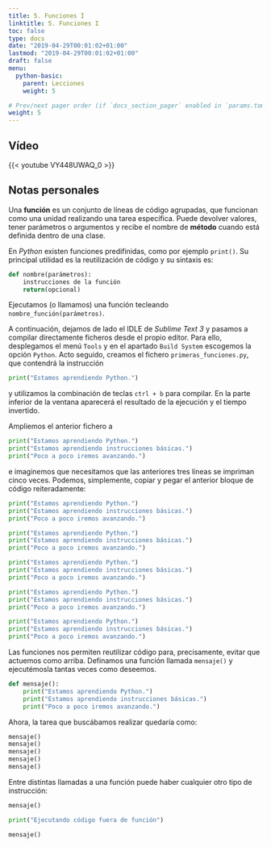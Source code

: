 ```yaml
---
title: 5. Funciones I
linktitle: 5. Funciones I
toc: false
type: docs
date: "2019-04-29T00:01:02+01:00"
lastmod: "2019-04-29T00:01:02+01:00"
draft: false
menu:
  python-basic:
    parent: Lecciones
    weight: 5

# Prev/next pager order (if `docs_section_pager` enabled in `params.toml`)
weight: 5
---
```


## Vídeo

{{< youtube VY448UWAQ_0 >}}

## Notas personales

Una **función** es un conjunto de líneas de código agrupadas, que funcionan como una unidad realizando una tarea específica. Puede devolver valores, tener parámetros o argumentos y recibe el nombre de **método** cuando está definida dentro de una clase.

En *Python* existen funciones predifinidas, como por ejemplo `print()`. Su principal utilidad es la reutilización de código y su sintaxis es:

```python
def nombre(parámetros):
    instrucciones de la función
    return(opcional)
```

Ejecutamos (o llamamos) una función tecleando `nombre_función(parámetros)`. 

A continuación, dejamos de lado el IDLE de *Sublime Text 3* y pasamos a compilar directamente ficheros desde el propio editor. Para ello, desplegamos el menú `Tools` y en el apartado `Build System` escogemos la opción `Python`. Acto seguido, creamos el fichero `primeras_funciones.py`, que contendrá la instrucción

```python
print("Estamos aprendiendo Python.")
```

y utilizamos la combinación de teclas `ctrl + b` para compilar. En la parte inferior de la ventana aparecerá el resultado de la ejecución y el tiempo invertido. 

Ampliemos el anterior fichero a

```python
print("Estamos aprendiendo Python.")
print("Estamos aprendiendo instrucciones básicas.")
print("Poco a poco iremos avanzando.")
```

e imaginemos que necesitamos que las anteriores tres líneas se impriman cinco veces. Podemos, simplemente, copiar y pegar el anterior bloque de código reiteradamente:

```python
print("Estamos aprendiendo Python.")
print("Estamos aprendiendo instrucciones básicas.")
print("Poco a poco iremos avanzando.")

print("Estamos aprendiendo Python.")
print("Estamos aprendiendo instrucciones básicas.")
print("Poco a poco iremos avanzando.")

print("Estamos aprendiendo Python.")
print("Estamos aprendiendo instrucciones básicas.")
print("Poco a poco iremos avanzando.")

print("Estamos aprendiendo Python.")
print("Estamos aprendiendo instrucciones básicas.")
print("Poco a poco iremos avanzando.")

print("Estamos aprendiendo Python.")
print("Estamos aprendiendo instrucciones básicas.")
print("Poco a poco iremos avanzando.")
```

Las funciones nos permiten reutilizar código para, precisamente, evitar que actuemos como arriba. Definamos una función llamada `mensaje()` y ejecutémosla tantas veces como deseemos.

```python
def mensaje(): 
    print("Estamos aprendiendo Python.")
    print("Estamos aprendiendo instrucciones básicas.")
    print("Poco a poco iremos avanzando.")
```

Ahora, la tarea que buscábamos realizar quedaría como:

```python
mensaje()
mensaje()
mensaje()
mensaje()
mensaje()
```

Entre distintas llamadas a una función puede haber cualquier otro tipo de instrucción:

```python
mensaje()

print("Ejecutando código fuera de función")

mensaje()
```
